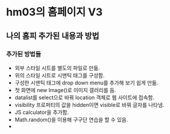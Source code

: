 # hm03의 홈페이지 V3
## 나의 홈피 추가된 내용과 방법
### 추가된 방법들
- 외부 스타일 시트를 별도의 파일로 만듦.
- 위의 스타일 시트로 시맨틱 태그를 구성함.
- 구성한 시맨틱 태그에 drop down menu를 추가해 보기 쉽게 만듦.
- 첫 화면에 new Image()로 이미지 갤러리를 둠.
- datalist를 select으로 바꿔 location 객체로 웹 사이트에 접속함.
- visibility 프로퍼티의 값을 hidden이면 visible로 바꿔 글자를 나타냄.
- JS calculator을 추가함.
- Math.random()을 이용해 구구단 연습을 할 수 있음.
- <script>에 있는 긴 자바스크립트 코드를 별도 파일에 작성함.
- 출처는 footer에 놓음.
